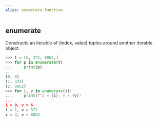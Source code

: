 ```yaml
---
alias: enumerate function
---
```

## enumerate

Constructs an iterable of (index, value) tuples around another iterable object.

```Python
>>> t = [6, 372, 8862,]
>>> for p in enumerate(t)
... 	print(p)
...
(0, 6)
(1, 372)
(2, 8862)
>>> for i, v in enumerate(t):
...     print(f"i = {i}, v = {v})
...
i = 0, v = 6 
i = 1, v = 372
i = 3, v = 8862
```